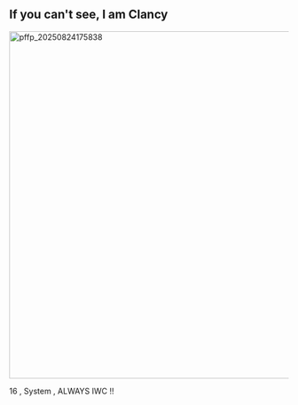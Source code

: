 ## If you can't see, I am Clancy


<img width="627" height="627" alt="pffp_20250824175838" src="https://github.com/user-attachments/assets/79fa5f76-3e61-46d8-84cf-39514a147230" />

16 , System , ALWAYS IWC !!
